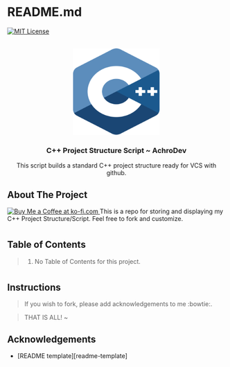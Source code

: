 <a name="readme-top"></a>
# README.md

[![MIT License][license-shield]][license-url]

<!-- PROJECT LOGO -->
<br />
<div align="center">
  <a href="https://github.com/AchroDev/cpp_project_script">
    <img src ="resources/c++.svg" alt="Logo" width="200" height="200">
  </a>
<h3 align="center"> C++ Project Structure Script ~ AchroDev </h3>

  <p align="center">
    This script builds a standard C++ project structure ready for VCS with github.
    <br />
  </p>
</div>


<!-- ABOUT THE PROJECT -->
## About The Project
<a href='https://ko-fi.com/R6R3WKVOY' target='_blank'><img height='36' style='border:0px;height:36px;' src='https://storage.ko-fi.com/cdn/kofi3.png?v=3' border='0' alt='Buy Me a Coffee at ko-fi.com' />
</a>
This is a repo for storing and displaying my C++ Project Structure/Script. Feel free to fork and customize.

#

## Table of Contents

> 1. No Table of Contents for this project.
#

## Instructions
> If you wish to fork, please add acknowledgements to me :bowtie:.

> THAT IS ALL! ~


<!-- ACKNOWLEDGEMENTS -->
## Acknowledgements
* [README template][readme-template]

<!-- MARKDOWN LINKS & IMAGES -->
<!-- https://www.markdownguide.org/basic-syntax/#reference-style-links -->
[license-shield]: https://img.shields.io/github/license/AchroDev/AchroDev.svg?style=for-the-badge
[license-url]: https://github.com/AchroDev/echto/blob/main/LICENSE.txt
[Me!]: https://github.com/AchroDev
[Acknowledgements]: https://github.com/AchroDev/echto?tab=readme-ov-file#acknowledgements
